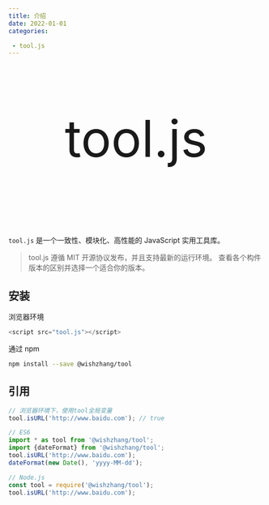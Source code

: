 ```yaml
---
title: 介绍
date: 2022-01-01
categories:

 - tool.js
---
```


<div style="text-align:center;font-size: 100px;margin:100px auto 130px;">tool.js</div>

  

`tool.js` 是一个一致性、模块化、高性能的 JavaScript 实用工具库。

> tool.js 遵循 MIT 开源协议发布，并且支持最新的运行环境。 查看各个构件版本的区别并选择一个适合你的版本。



## 安装

浏览器环境

```js
<script src="tool.js"></script>
```



通过 npm

```bash
npm install --save @wishzhang/tool
```



## 引用

```js
// 浏览器环境下，使用tool全局变量
tool.isURL('http://www.baidu.com'); // true

// ES6
import * as tool from '@wishzhang/tool';
import {dateFormat} from '@wishzhang/tool';
tool.isURL('http://www.baidu.com');
dateFormat(new Date(), 'yyyy-MM-dd');

// Node.js
const tool = require('@wishzhang/tool');
tool.isURL('http://www.baidu.com');

```

